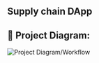 ## Supply chain DApp

## 🔧 Project Diagram:
![Project Diagram/Workflow](https://i.gyazo.com/c65dd56bc1b4dc79f2ebfd10599d15a6.png)